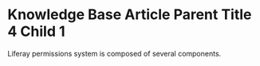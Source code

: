 # Knowledge Base Article Parent Title 4 Child 1 [](id=knowledge-base-article-parent-title-4-child-1)

Liferay permissions system is composed of several components.